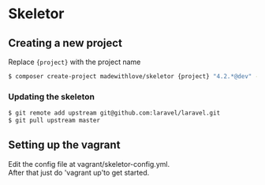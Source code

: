 # Skeletor

## Creating a new project

Replace `{project}` with the project name

```bash
$ composer create-project madewithlove/skeletor {project} "4.2.*@dev" -s dev
```

### Updating the skeleton

```bash
$ git remote add upstream git@github.com:laravel/laravel.git
$ git pull upstream master
```

## Setting up the vagrant

Edit the config file at vagrant/skeletor-config.yml.  
After that just do 'vagrant up'to get started.
